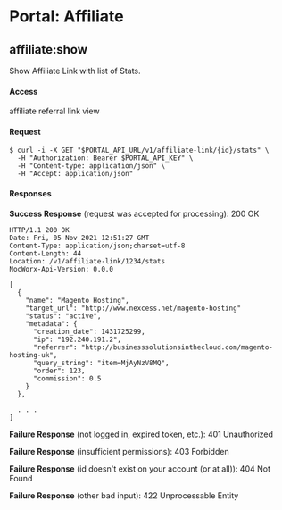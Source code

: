 # Portal: Affiliate

## affiliate:show
Show Affiliate Link with list of Stats.

#### Access
affiliate referral link view

#### Request
```
$ curl -i -X GET "$PORTAL_API_URL/v1/affiliate-link/{id}/stats" \
  -H "Authorization: Bearer $PORTAL_API_KEY" \
  -H "Content-type: application/json" \
  -H "Accept: application/json"
```

#### Responses
**Success Response** (request was accepted for processing): 200 OK
```
HTTP/1.1 200 OK
Date: Fri, 05 Nov 2021 12:51:27 GMT
Content-Type: application/json;charset=utf-8
Content-Length: 44
Location: /v1/affiliate-link/1234/stats
NocWorx-Api-Version: 0.0.0

[
  {
    "name": "Magento Hosting",
    "target_url": "http://www.nexcess.net/magento-hosting"
    "status": "active",
    "metadata": {
      "creation_date": 1431725299,
      "ip": "192.240.191.2",
      "referrer": "http://businesssolutionsinthecloud.com/magento-hosting-uk",
      "query_string": "item=MjAyNzV8MQ",
      "order": 123,
      "commission": 0.5
    }
  },

  . . .
]
```

**Failure Response** (not logged in, expired token, etc.): 401 Unauthorized

**Failure Response** (insufficient permissions): 403 Forbidden

**Failure Response** (id doesn't exist on your account (or at all)): 404 Not Found

**Failure Response** (other bad input): 422 Unprocessable Entity
